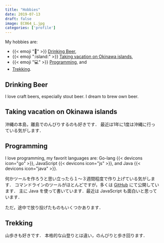 ```yaml
---
title: "Hobbies"
date: 2019-07-13
draft: false
image: EC064_L.jpg
categories: ['profile']
---
```


My hobbies are:

* {{< emoji ":beer:" >}} [Drinking Beer](#drinking-beer),
* {{< emoji ":island:" >}} [Taking vacation on Okinawa islands](#taking-vacation-on-okinawa-island),
* {{< emoji ":computer:" >}} [Programming](#programming), and 
* [Trekking](trekking).

## Drinking Beer

I love craft beers, especially stout beer.
I dream to brew own beer.

## Taking vacation on Okinawa islands

沖縄の本島，離島でのんびりするのも好きです．
最近は1年に1度は沖縄に行っている気がします．

## Programming

I love programming, my favorit languages are: Go-lang {{< devicons icon="go" >}}, JavaScript {{< devicons icon="js" >}}, and Java {{< devicons icon="java" >}}.


何かツールを作ろうと思い立ったら１〜３週間程度で作り上げている気がします．
コマンドラインのツールがほとんどですが，多くは [GitHub](http://github.com/tamada) にて公開しています．
主に Java を使って書いています．最近は JavaScript も面白いと思っています．

ただ，途中で放り投げたものもいくつかあります．

## Trekking

山歩きも好きです．
本格的な山登りとは違い，のんびりと歩き回ります．

